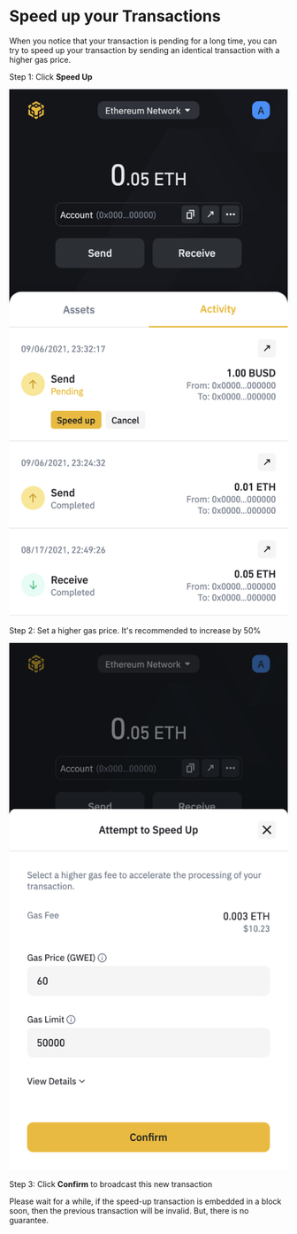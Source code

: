 # Speed up your Transactions

When you notice that your transaction is pending for a long time, you can try to speed up your transaction by sending an identical transaction with a higher gas price.

Step 1: Click **Speed Up**

![](../../.gitbook/assets/image%20%2883%29.png)

Step 2: Set a higher gas price. It's recommended to increase by 50%

![](../../.gitbook/assets/image%20%2882%29.png)

Step 3: Click **Confirm** to broadcast this new transaction

Please wait for a while, if the speed-up transaction is embedded in a block soon, then the previous transaction will be invalid. But, there is no guarantee.



